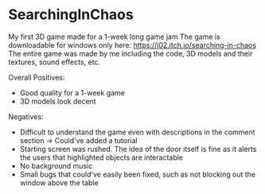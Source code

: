 # SearchingInChaos
My first 3D game made for a 1-week long game jam
The game is downloadable for windows only here: https://j02.itch.io/searching-in-chaos
The entire game was made by me including the code, 3D models and their textures, sound effects, etc.

Overall Positives:
* Good quality for a 1-week game
* 3D models look decent
  
Negatives:
* Difficult to understand the game even with descriptions in the comment section -> Could've added a tutorial
* Starting screen was rushed. The idea of the door itself is fine as it alerts the users that highlighted objects are interactable
* No background music
* Small bugs that could've easily been fixed, such as not blocking out the window above the table
